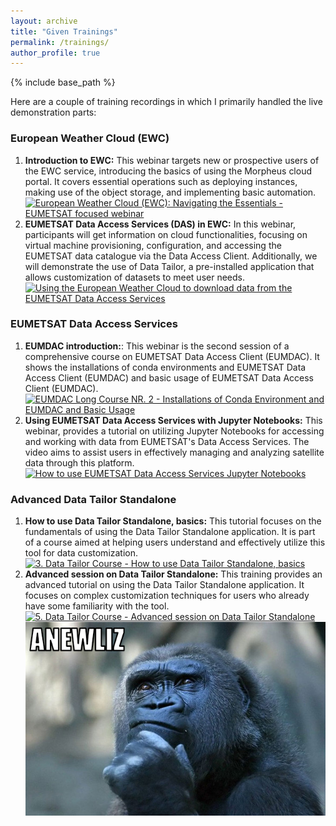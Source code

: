 ```yaml
---
layout: archive
title: "Given Trainings"
permalink: /trainings/
author_profile: true
---
```


{% include base_path %}

Here are a couple of training recordings in which I primarily handled the live demonstration parts:  

### European Weather Cloud (EWC)
1. **Introduction to EWC:** This webinar targets new or prospective users of the EWC service, introducing the basics of using the Morpheus cloud portal. It covers essential operations such as deploying instances, making use of the object storage, and implementing basic automation.  
[![European Weather Cloud (EWC): Navigating the Essentials - EUMETSAT focused webinar](http://img.youtube.com/vi/s6r2unH4KH8/0.jpg)](http://www.youtube.com/watch?v=s6r2unH4KH8 "Introduction to EWC")
2. **EUMETSAT Data Access Services (DAS) in EWC:** In this webinar, participants will get information on cloud functionalities, focusing on virtual machine provisioning, configuration, and accessing the EUMETSAT data catalogue via the Data Access Client. Additionally, we will demonstrate the use of Data Tailor, a pre-installed application that allows customization of datasets to meet user needs.  
[![Using the European Weather Cloud to download data from the EUMETSAT Data Access Services](/images/ewc_2.png)](http://www.youtube.com/watch?v=LuW_ZCiX4PU "EUMETSAT Data Access Services (DAS) in EWC")

### EUMETSAT Data Access Services
1. **EUMDAC introduction:**: This webinar is the second session of a comprehensive course on EUMETSAT Data Access Client (EUMDAC). It shows the installations of conda environments and EUMETSAT Data Access Client (EUMDAC) and basic usage of EUMETSAT Data Access Client (EUMDAC).  
[![EUMDAC Long Course NR. 2 - Installations of Conda Environment and EUMDAC and Basic Usage](http://img.youtube.com/vi/W8QNtbujNCQ/0.jpg)](http://www.youtube.com/watch?v=W8QNtbujNCQ "EUMDAC Long Course 2") 
2. **Using EUMETSAT Data Access Services with Jupyter Notebooks:** This webinar, provides a tutorial on utilizing Jupyter Notebooks for accessing and working with data from EUMETSAT's Data Access Services. The video aims to assist users in effectively managing and analyzing satellite data through this platform.  
[![How to use EUMETSAT Data Access Services Jupyter Notebooks](http://img.youtube.com/vi/T0DZ3VxwIMw/0.jpg)](http://www.youtube.com/watch?v=T0DZ3VxwIMw "EUMETSAT Data Access Services with Jupyter Notebooks")

### Advanced Data Tailor Standalone
1. **How to use Data Tailor Standalone, basics:** This tutorial focuses on the fundamentals of using the Data Tailor Standalone application. It is part of a course aimed at helping users understand and effectively utilize this tool for data customization.  
[![3. Data Tailor Course - How to use Data Tailor Standalone, basics](http://img.youtube.com/vi/3rS9dVhQKXw/0.jpg)](http://www.youtube.com/watch?v=3rS9dVhQKXw "How to use the Data Tailor standalone")
2. **Advanced session on Data Tailor Standalone:** This training provides an advanced tutorial on using the Data Tailor Standalone application. It focuses on complex customization techniques for users who already have some familiarity with the tool.  
[![5. Data Tailor Course - Advanced session on Data Tailor Standalone](https://img.youtube.com/vi/MDM_d-8QFmE/3.jpg)](http://www.youtube.com/watch?v=MDM_d-8QFmE "Advanced session on Data Tailor Standalone")
![](/images/thinking_gorilla.png)